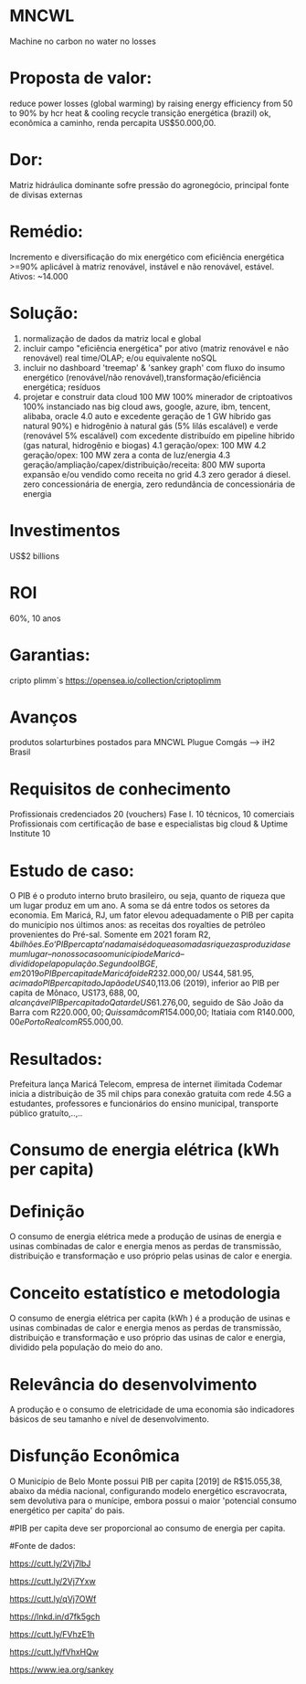 # MNCWL

Machine no carbon no water no losses

# Proposta de valor: 
reduce power losses (global warming) by raising energy efficiency from 50 to 90% by hcr heat &amp; cooling recycle
transição energética (brazil) ok, econômica a caminho, renda percapita US$50.000,00.

# Dor: 
Matriz hidráulica dominante sofre pressão do agronegócio, principal fonte de divisas externas

# Remédio:
Incremento e diversificação do mix energético com eficiência energética >=90% aplicável à matriz renovável, instável e não renovável, estável.
Ativos: ~14.000

# Solução: 
1. normalização de dados da matriz local e global
2. incluir campo "eficiência energética" por ativo (matriz renovável e não renovável) real time/OLAP; e/ou equivalente noSQL
3. incluir no dashboard 'treemap' & 'sankey graph' com fluxo do insumo energético (renovável/não renovável),transformação/eficiência energética; resíduos
4. projetar e construir data cloud 100 MW 100% minerador de criptoativos 100% instanciado nas big cloud aws, google, azure, ibm, tencent, alibaba, oracle 4.0 auto e excedente geração de 1 GW hibrido gas natural 90%) e hidrogênio à natural gás (5% lilás escalável) e verde (renovável 5% escalável) com excedente distribuído em pipeline hibrido (gas natural, hidrogênio e biogas)
4.1 geração/opex: 100 MW
4.2 geração/opex: 100 MW zera a conta de luz/energia
4.3 geração/ampliação/capex/distribuição/receita: 800 MW suporta expansão e/ou vendido como receita no grid
4.3 zero gerador á diesel. zero concessionária de energia, zero redundância de concessionária de energia

# Investimentos
US$2 billions

# ROI
60%, 10 anos

# Garantias: 
cripto plimm´s https://opensea.io/collection/criptoplimm

# Avanços
produtos solarturbines postados para MNCWL
Plugue Comgás --> iH2 Brasil

# Requisitos de conhecimento

Profissionais credenciados 20 (vouchers) Fase I.
10 técnicos, 10 comerciais
Profissionais com certificação de base e especialistas big cloud & Uptime Institute 10

# Estudo de caso:
O PIB é o produto interno bruto brasileiro, ou seja, quanto de riqueza que um lugar produz em um ano. A soma se dá entre todos os setores da economia. Em Maricá, RJ, um fator elevou adequadamente o PIB per capita do município nos últimos anos: as receitas dos royalties de petróleo provenientes do Pré-sal. Somente em 2021 foram R$2,4 bilhões.
E o ‘PIB per capta’ nada mais é do que a soma das riquezas produzidas em um lugar – no nosso caso o município de Maricá – dividido pela população. Segundo o IBGE, em 2019 o PIB per capita de Maricá foi de R$232.000,00/ US$44,581.95, acima do PIB per capita do Japão de US$40,113.06 (2019), inferior ao PIB per capita de Mônaco, US$173,688,00, alcançável PIB per capita do Qatar de US$61.276,00, seguido de São João da Barra com R$220.000,00; Quissamã com R$154.000,00; Itatiaia com R$140.000,00 e Porto Real com R$55.000,00.

# Resultados:
Prefeitura lança Maricá Telecom, empresa de internet ilimitada
Codemar inicia a distribuição de 35 mil chips para conexão gratuita com rede 4.5G a estudantes, professores e funcionários do ensino municipal, transporte público gratuíto,..,..

# Consumo de energia elétrica (kWh per capita)
# Definição
O consumo de energia elétrica mede a produção de usinas de energia e usinas combinadas de calor e energia menos as perdas de transmissão, distribuição e transformação e uso próprio pelas usinas de calor e energia.

# Conceito estatístico e metodologia
O consumo de energia elétrica per capita (kWh ) é a produção de usinas e usinas combinadas de calor e energia menos as perdas de transmissão, distribuição e transformação e uso próprio das usinas de calor e energia, dividido pela população do meio do ano. 

# Relevância do desenvolvimento
A produção e o consumo de eletricidade de uma economia são indicadores básicos de seu tamanho e nível de desenvolvimento.

# Disfunção Econômica
O Município de Belo Monte possui PIB per capita [2019] de R$15.055,38, abaixo da média nacional, configurando modelo energético escravocrata, sem devolutiva para o munícipe, embora possui o maior 'potencial consumo energético per capita' do pais.

#PIB per capita deve ser proporcional ao consumo de energia per capita.

#Fonte de dados:

https://cutt.ly/2Vj7lbJ

https://cutt.ly/2Vj7Yxw

https://cutt.ly/qVj7OWf

https://lnkd.in/d7fk5gch

https://cutt.ly/FVhzE1h

https://cutt.ly/fVhxHQw

https://www.iea.org/sankey
